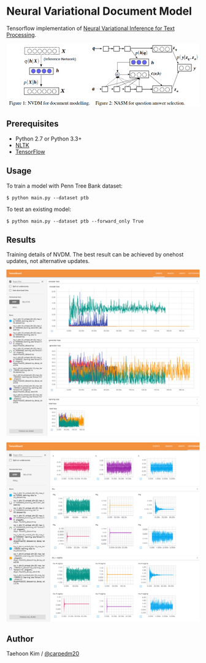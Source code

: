 Neural Variational Document Model
=================================

Tensorflow implementation of [Neural Variational Inference for Text Processing](http://arxiv.org/abs/1511.06038).

![model_demo](./assets/model.png)


Prerequisites
-------------

- Python 2.7 or Python 3.3+
- [NLTK](http://www.nltk.org/)
- [TensorFlow](https://www.tensorflow.org/)


Usage
-----

To train a model with Penn Tree Bank dataset:

    $ python main.py --dataset ptb

To test an existing model:

    $ python main.py --dataset ptb --forward_only True


Results
-------

Training details of NVDM. The best result can be achieved by onehost updates, not alternative updates.

![scalar](./assets/2016-03-20-final-scalar.png)

![histogram](./assets/2016-03-20-final-hist.png)

Author
------

Taehoon Kim / [@carpedm20](http://carpedm20.github.io/)
